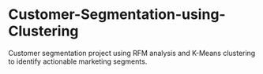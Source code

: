 # Customer-Segmentation-using-Clustering
Customer segmentation project using RFM analysis and K-Means clustering to identify actionable marketing segments.
